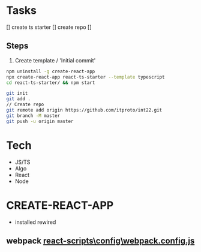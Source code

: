 # Tasks
[] create ts starter
[] create repo
[] 

## Steps
1. Create template / 'Initial commit'
```sh
npm uninstall -g create-react-app
npx create-react-app react-ts-starter --template typescript
cd react-ts-starter/ && npm start

git init 
git add .
// Create repo
git remote add origin https://github.com/itproto/int22.git
git branch -M master
git push -u origin master
```
# Tech
- JS/TS
- Algo
- React
- Node


# CREATE-REACT-APP
- installed rewired
## webpack [react-scripts\config\webpack.config.js](https://github.com/facebook/create-react-app/blob/main/packages/react-scripts/config/webpack.config.js)